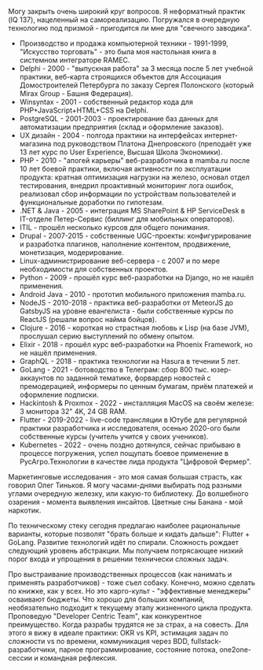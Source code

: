 Могу закрыть очень широкий круг вопросов. Я неформатный практик (IQ 137), нацеленный на самореализацию. Погружался в очередную технологию под призмой - пригодится ли мне для "свечного заводика".

- Производство и продажа компьютерной техники - 1991-1999, "Искусство торговать" - это была моя настольная книга в системном интеграторе RAMEC.
- Delphi - 2000 - "выпускная работа" за 3 месяца после 5 лет учебной практики, веб-карта строящихся объектов для Ассоциация Домостроителей Петербурга по заказу Сергея Полонского (который Mirax Group - Башня Федерация).
- Winsyntax - 2001 - собственный редактор кода для PHP+JavaScript+HTML+CSS на Delphi.
- PostgreSQL - 2001-2003 - проектирование баз данных для автоматизации предприятия (склад и оформление заказов).
- UX дизайн - 2004 - полгода практики на интерфейсах интернет-магазина под руководством Платона Днепровского (преподаёт уже 13 лет курс по User Experience, Высшая Школа Экономики).
- PHP - 2010 - "апогей карьеры" веб-разработчика в mamba.ru после 10 лет боевой практики, включая активности по эксплуатации продукта: кратная оптимизация нагрузки на железо, основал отдел тестирования, внедрил проактивный мониторинг лога ошибок, реализовал сбор информации по устройствам пользователей и функциональные доработки по гипотезам.
- .NET & Java - 2005 - интеграция MS SharePoint & HP ServiceDesk в IT-отделе Петер-Сервис (биллинг для мобильных операторов).
- ITIL - прошёл несколько курсов для общего понимания.
- Drupal - 2007-2015 - собственные UGC-проекты: конфигурирование и разработка плагинов, наполнение контентом, продвижение, монетизация, модерирование.
- Linux-администрирование веб-сервера - с 2007 и по мере необходимости для собственных проектов.
- Python - 2009 - прошёл курс веб-разработки на Django, но не нашёл применения.
- Android Java - 2010 - прототип мобильного приложения mamba.ru.
- NodeJS - 2010-2018 - практика веб-разработки от MeteorJS до GatsbyJS на уровне евангелиста - были собственные курсы по ReactJS (решали вопрос найма бойцов).
- Clojure - 2016 - короткая но страстная любовь к Lisp (на базе JVM), прослушал серию выступлений по обмену опытом.
- Elixir - 2018 - прошёл курс веб-разработки на Phoenix Framework, но не нашёл применения.
- GraphQL - 2018 - практика технологии на Hasura в течении 5 лет.
- GoLang - 2021 - ботоводство в Телеграм: сбор 800 тыс. юзер-аккаунтов по заданной тематике, форвардер новостей с премодерацией, информеры по ценным бумагам, приём платежей и оформление подписки.
- Hackintosh & Proxmox - 2022 - инсталляция MacOS на своём железе: 3 монитора 32" 4K, 24 GB RAM.
- Flutter - 2019-2022 - live-code трансляции в Ютубе для регулярной практики разработчика и исследователя, осенью 2020-ого были собственные курсы (учитель учится у своих учеников).
- Kubernetes - 2022 - очень поздно дотянулся, сейчас прибываю в процессе погружения, успел пощупать боевое применение в РусАгро.Технологии в качестве лида продукта "Цифровой Фермер".

Маркетинговые исследования - это моя самая большая страсть, как говорил Олег Тиньков. Я могу часами-днями выбирать под разными углами очередную железку, или какую-то библиотеку. До волшебного озарения - момента выявления инсайтов. Цветные сны Банана - мой наркотик.

По техническому стеку сегодня предлагаю наиболее рациональные варианты, которые позволят "брать больше и кидать дальше": Flutter + GoLang. Развитие технологий идёт по спирали. Сложность рождает следующий уровень абстракции. Мы получаем потрясающее низкий порог входа и упрощения в решении технически сложных задач.

Про выстраивание производственных процессов (как нанимать и применять разработчиков) - тоже съел собаку. Конечно, можно сделать по книжке, как у всех. Но это карго-культ - "эффективные менеджеры" осваивают бюджеты. Что хорошо для больших компаний, необязательно подходит к текущему этапу жизненного цикла продукта. Проповедую "Developer Centric Team", как конкурентное преимущество. Когда разрабы трудятся не за страх, а на совесть. Для этого я вижу в идеале практики: OKR vs KPI, эстимация задач по сложности vs по времени, коммуникация через BDD, fullstack-разработчики, парное программирование, состояние потока, one2one-сессии и командная рефлексия.
